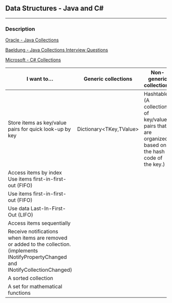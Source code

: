 ## Data Structures - Java and C#
---

### Description


[Oracle - Java Collections](https://docs.oracle.com/javase/tutorial/collections/intro/index.html)

[Baeldung - Java Collections Interview Questions](https://www.baeldung.com/java-collections-interview-questions)

[Microsoft - C# Collections](https://docs.microsoft.com/en-us/dotnet/standard/collections/)


| I want to…  | Generic collections  |  Non-generic collections |  Thread-safe or immutable collections |
|---|---|---|---|
| Store items as key/value pairs for quick look-up by key  | Dictionary<TKey,TValue>  | Hashtable (A collection of key/value pairs that are organized based on the hash code of the key.)  | ConcurrentDictionary<TKey,TValue> ReadOnlyDictionary<TKey,TValue> ImmutableDictionary<TKey,TValue>  |
| Access items by index Use items first-in-first-out (FIFO)|   |   |   |
| Use items first-in-first-out (FIFO)  |   |   |   |
| Use data Last-In-First-Out (LIFO)  |   |   |   |
| Access items sequentially  |   |   |   |
| Receive notifications when items are removed or added to the collection. (implements INotifyPropertyChanged and INotifyCollectionChanged)  |   |   |   |
| A sorted collection  |   |   |   |
| A set for mathematical functions  |   |   |   |
